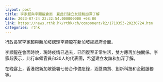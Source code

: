 ```yaml
---
layout: post
title: 李家超與李顯龍會面　冀此行建立友誼和加深了解
date: 2023-07-24 22:32:54.000000000 +08:00
link: https://news.rthk.hk/rthk/ch/component/k2/1710353-20230724.htm
categories: rthk
---
```


行政長官李家超與新加坡總理李顯龍在新加坡總統府會面。

李顯龍在會面時說，現時疫情已過去，已回復至正常生活，雙方應再加強關係。李家超表示，此行率領官員和30人的代表團，希望建立友誼和加深了解。

在晚宴上，香港跟新加坡簽署七份合作備忘錄，涵蓋商貿、創新科技和金融服務等。
